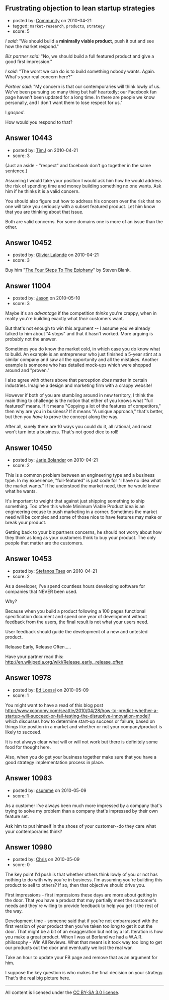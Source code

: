 ## Frustrating objection to lean startup strategies

- posted by: [Community](https://stackexchange.com/users/-1/-1-community) on 2010-04-21
- tagged: `market-research`, `products`, `strategy`
- score: 5

*I said:* "We should build a **minimally viable product**, push it out and see how the market respond."

*Biz partner said:* "No, we should build a full featured product and give a good first impression."

*I said:* "The worst we can do is to build something nobody wants. Again. What's your real concern here?"

*Partner said:* "My concern is that our contemporaries will think lowly of us. We've been pursuing so many thing but half heartedly; our Facebook fan page haven't been updated for a long time. In there are people we know personally, and I don't want them to lose respect for us."

I *gasped*.

How would you respond to that?


## Answer 10443

- posted by: [TimJ](https://stackexchange.com/users/-1/1172-timj) on 2010-04-21
- score: 3

(Just an aside - "respect" and facebook don't go together in the same sentence.)

Assuming I would take your position I would ask him how he would address the risk of spending time and money building something no one wants.  Ask him if he thinks it is a valid concern. 

You should also figure out how to address his concern over the risk that no one will take you seriously with a subset featured product.  Let him know that you are thinking about that issue.

Both are valid concerns.  For some domains one is more of an issue than the other.  


## Answer 10452

- posted by: [Olivier Lalonde](https://stackexchange.com/users/-1/1030-olivier-lalonde) on 2010-04-21
- score: 3

<p>Buy him "<a href="http://rads.stackoverflow.com/amzn/click/0976470705" rel="nofollow">The Four Steps To The Epiphany</a>" by Steven Blank. </p>



## Answer 11004

- posted by: [Jason](https://stackexchange.com/users/-1/2-jason) on 2010-05-10
- score: 3

Maybe it's an *advantage* if the competition *thinks* you're crappy, when in reality you're building exactly what *their* customers want.

But that's not enough to win this argument -- I assume you've already talked to him about "4 steps" and that it hasn't worked.  More arguing is probably not the answer.

Sometimes you do know the market cold, in which case you do know what to build.  An example is an entrepreneur who just finished a 5-year stint at a similar company and saw all the opportunity and all the mistakes.  Another example is someone who has detailed mock-ups which were shopped around and "proven."

I also agree with others above that perception *does* matter in certain industries.  Imagine a design and marketing firm with a crappy website!

However if both of you are stumbling around in new territory, I think the main thing to challenge is the notion that either of you knows what "full featured" means.  If it means "Copying a lot of the features of competitors," then why are you in business?  If it means "A unique approach," that's better, but then you *have* to prove the concept along the way.

After all, surely there are 10 ways you could do it, all rational, and most won't turn into a business.  That's not good dice to roll!


## Answer 10450

- posted by: [Jarie Bolander](https://stackexchange.com/users/-1/585-jarie-bolander) on 2010-04-21
- score: 2

This is a common problem between an engineering type and a business type. In my experience, "full-featured" is just code for "I have no idea what the market wants." If he understood the market need, then he would know what he wants.

It's important to weight that against just shipping something to ship something. Too often this whole Minimum Viable Product idea is an engineering excuse to push marketing in a corner. Sometimes the market need will be complex and some of those nice to have features may make or break your product.

Getting back to your biz partners concerns, he should not worry about how they think as long as your customers think to buy your product. The only people that matter are the customers.


## Answer 10453

- posted by: [Stefanos Tses](https://stackexchange.com/users/-1/3178-stefanos-tses) on 2010-04-21
- score: 2

As a developer, I've spend countless hours developing software for companies that NEVER been used.

Why?

Because when you build a product following a 100 pages functional specification document and spend one year of development without feedback from the users, the final result is not what your users need. 

User feedback should guide the development of a new and untested product.

Release Early, Release Often.....

Have your partner read this: 
http://en.wikipedia.org/wiki/Release_early,_release_often



## Answer 10978

- posted by: [Ed Loessi](https://stackexchange.com/users/-1/155-ed-loessi) on 2010-05-09
- score: 1

You might want to have a read of this blog post http://www.xconomy.com/seattle/2010/04/28/how-to-predict-whether-a-startup-will-succeed-or-fail-testing-the-disruptive-innovation-model/ which discusses how to determine start-up success or failure, based on things like position in a market and whether or not your company/product is likely to succeed.

It is not always clear what will or will not work but there is definitely some food for thought here.

Also, when you do get your business together make sure that you have a good strategy implementation process in place.





## Answer 10983

- posted by: [csumme](https://stackexchange.com/users/-1/3360-csumme) on 2010-05-09
- score: 1

As a customer I've always been much more impressed by a company that's trying to solve my problem than a company that's impressed by their own feature set.

Ask him to put himself in the shoes of your customer--do they care what your contemporaries think?  




## Answer 10980

- posted by: [Chris](https://stackexchange.com/users/-1/412-chris) on 2010-05-09
- score: 0

The key point I'd push is that whether others think lowly of you or not has nothing to do with why you're in business. I'm assuming you're building this product to sell to others? If so, then that objective should drive you. 

First impressions - first impressions these days are more about getting in the door. That you have a product that may partially meet the customer's needs and they're willing to provide feedback to help you get it the rest of the way.

Development time - someone said that if you're not embarrassed with the first version of your product then you've taken too long to get it out the door. That might be a bit of an exaggeration but not by a lot. Iteration is how you make a great product. When I was at Borland we had a W.A.R. philosophy - Win All Reviews. What that meant is it took way too long to get our products out the door and eventually we lost the real war.

Take an hour to update your FB page and remove that as an argument for him.

I suppose the key question is who makes the final decision on your strategy. That's the real big picture here.



---

All content is licensed under the [CC BY-SA 3.0 license](https://creativecommons.org/licenses/by-sa/3.0/).
